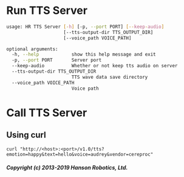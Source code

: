 # Run TTS Server

```bash
usage: HR TTS Server [-h] [-p, --port PORT] [--keep-audio]
                     [--tts-output-dir TTS_OUTPUT_DIR]
                     [--voice_path VOICE_PATH]

optional arguments:
  -h, --help            show this help message and exit
  -p, --port PORT       Server port
  --keep-audio          Whether or not keep tts audio on server
  --tts-output-dir TTS_OUTPUT_DIR
                        TTS wave data save directory
  --voice_path VOICE_PATH
                        Voice path
```

# Call TTS Server

## Using curl

`curl "http://<host>:<port>/v1.0/tts?emotion=happy&text=hello&voice=audrey&vendor=cereproc"`
##### Copyright (c) 2013-2019 Hanson Robotics, Ltd. 
